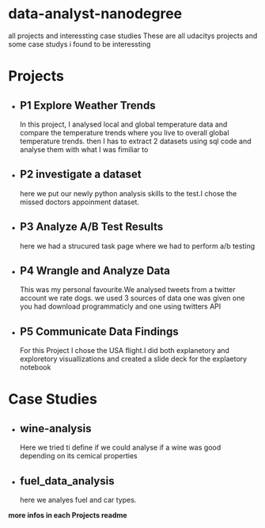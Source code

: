 # data-analyst-nanodegree
all projects and interessting case studies
These are all udacitys projects and some case studys i found to be interessting
<h1>Projects</h1>
<ul>
<li><h2>P1 Explore Weather Trends</h2>
    In this project, I analysed local and global temperature data and compare the temperature trends where you live to overall global temperature trends.
    then I  has to extract 2 datasets using sql code and analyse them with what I was fimiliar to
<li><h2>P2 investigate a dataset</h2>
  here we put our newly python analysis skills to the test.I chose the missed doctors appoinment dataset.
<li><h2>P3 Analyze A/B Test Results</h2>
here we had a strucured task page where we had to perform a/b testing
<li><h2>P4 Wrangle and Analyze Data</h2>
This was my personal favourite.We analysed tweets from a twitter account we rate dogs.
we used 3 sources of data one was given one you had download programmaticly and one using twitters API
<li><h2>P5 Communicate Data Findings</h2>
For this Project I chose the USA flight.I did both explanetory and exploretory visuallizations and created a slide deck for the explaetory notebook
</ul>

<h1>Case Studies</h1>
<ul>
<li> <h2>wine-analysis</h2>
Here we tried ti define if we could analyse if a wine was good depending on its cemical properties
<li><h2>fuel_data_analysis</h2>
here we analyes fuel and car types.
</ul>
<strong>more infos in each Projects readme</strong>
